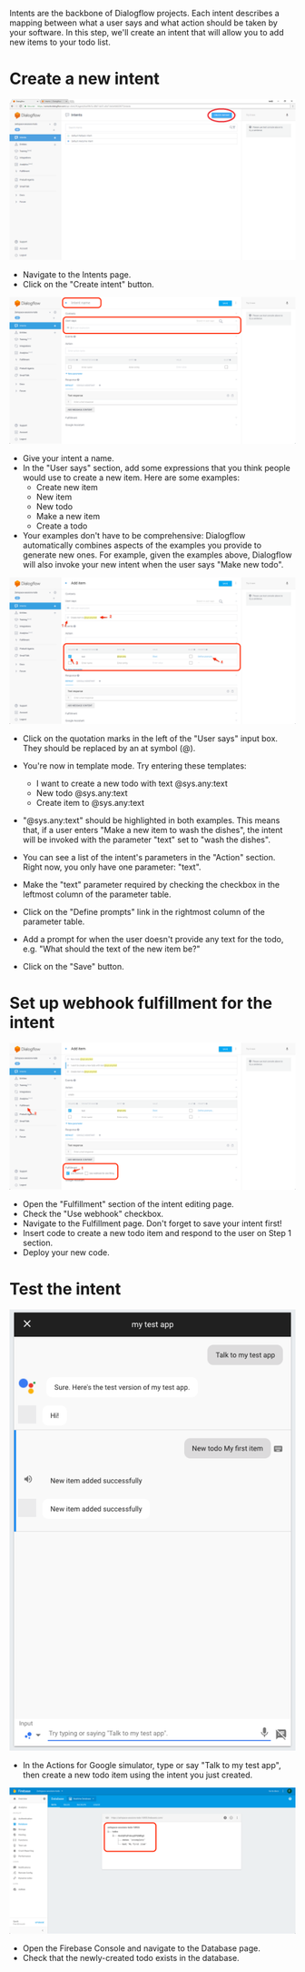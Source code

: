 Intents are the backbone of Dialogflow projects. Each intent describes a mapping between what a user says and what action should be taken by your software. In this step, we'll create an intent that will allow you to add new items to your todo list.

# Create a new intent

![](screenshots/01-creation-intent/01-create-intent.markedup.png)
- Navigate to the Intents page.
- Click on the "Create intent" button.

![](screenshots/01-creation-intent/02-create-intent-name-user-says.markedup.png)
- Give your intent a name.
- In the "User says" section, add some expressions that you think people would use to create a new item. Here are some examples:
  - Create new item
  - New item
  - New todo
  - Make a new item
  - Create a todo
- Your examples don't have to be comprehensive: Dialogflow automatically combines aspects of the examples you provide to generate new ones. For example, given the examples above, Dialogflow will also invoke your new intent when the user says "Make new todo".

![](screenshots/01-creation-intent/03-create-intent-parameter.markedup.png)
- Click on the quotation marks in the left of the "User says" input box. They should be replaced by an at symbol (@).
- You're now in template mode. Try entering these templates:
  - I want to create a new todo with text @sys.any:text
  - New todo @sys.any:text
  - Create item to @sys.any:text
- "@sys.any:text" should be highlighted in both examples. This means that, if a user enters "Make a new item to wash the dishes", the intent will be invoked with the parameter "text" set to "wash the dishes".
- You can see a list of the intent's parameters in the "Action" section. Right now, you only have one parameter: "text".
- Make the "text" parameter required by checking the checkbox in the leftmost column of the parameter table.
- Click on the "Define prompts" link in the rightmost column of the parameter table.
- Add a prompt for when the user doesn't provide any text for the todo, e.g. "What should the text of the new item be?"

- Click on the "Save" button.

# Set up webhook fulfillment for the intent

![](screenshots/01-creation-intent/04-create-intent-fullfilment.markedup.png)
- Open the "Fulfillment" section of the intent editing page.
- Check the "Use webhook" checkbox.
- Navigate to the Fulfillment page. Don't forget to save your intent first!
- Insert code to create a new todo item and respond to the user on Step 1 section.
- Deploy your new code.

# Test the intent

![](screenshots/01-creation-intent/05-create-intent-simulate.png)
- In the Actions for Google simulator, type or say "Talk to my test app", then create a new todo item using the intent you just created.

![](screenshots/01-creation-intent/06-create-intent-database.markedup.png)
- Open the Firebase Console and navigate to the Database page.
- Check that the newly-created todo exists in the database.
